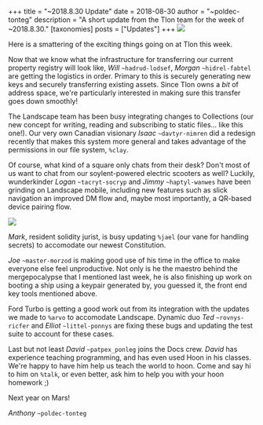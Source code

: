 +++
title = "~2018.8.30 Update"
date = 2018-08-30
author = "~poldec-tonteg"
description = "A short update from the Tlon team for the week of ~2018.8.30."
[taxonomies]
posts = ["Updates"]
+++
![](https://media.urbit.org/fora/updates/2018.8.29-update-1.jpg)

Here is a smattering of the exciting things going on at Tlon this week.

Now that we know what the infrastructure for transferring our current
property registry will look like, *Will* `~hadrud-lodsef`, *Morgan*
`~hidrel-fabtel` are getting the logistics in order. Primary to this is securely
generating new keys and securely transferring existing assets. Since Tlon owns a
_bit_ of address space, we're particularly interested in making sure this
transfer goes down smoothly!

The Landscape team has been busy integrating changes to Collections (our new
concept for writing, reading and subscribing to static files... like this one!).
Our very own Canadian visionary *Isaac* `~davtyr-nimren` did a redesign recently
that makes this system more general and takes advantage of the permissions in
our file system, `%clay`.

Of course, what kind of a square only chats from their desk? Don't most of us
want to chat from our soylent-powered electric scooters as well? Luckily,
wunderkinder *Logan* `~tacryt-socryp` and *Jimmy* `~haptyl-wanwes` have been
grinding on Landscape mobile, including new features such as slick navigation
an improved DM flow and, maybe most importantly, a QR-based device pairing flow.

![](https://media.urbit.org/fora/updates/2018.8.29-update-2.jpg)

*Mark*, resident solidity jurist, is busy updating `%jael` (our vane for
handling secrets) to accomodate our newest Constitution.

*Joe* `~master-morzod` is making good use of his time in the office to make
everyone else feel unproductive. Not only is he the maestro behind the
mergepocalypse that I mentioned last week, he is also finishing up work on
booting a ship using a keypair generated by, you guessed it, the front end key
tools mentioned above.

Ford Turbo is getting a good work out from its integration with the updates we
made to `%arvo` to accomodate Landscape. Dynamic duo *Ted* `~rovnys-ricfer` and
*Elliot* `~littel-ponnys` are fixing these bugs and updating the test suite to
account for these cases.

Last but not least *David* `~patpex_ponleg` joins the Docs crew. *David* has
experience teaching programming, and has even used Hoon in his classes. We're
happy to have him help us teach the world to hoon. Come and say hi to him on
`%talk`, or even better, ask him to help you with your hoon homework ;)

Next year on Mars!

*Anthony* `~poldec-tonteg`
